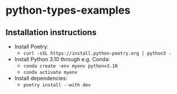 # python-types-examples

## Installation instructions

- Install Poetry:
  - `curl -sSL https://install.python-poetry.org | python3 -`
- Install Python 3.10 through e.g. Conda:
  - `conda create -env myenv python=3.10`
  - `conda activate myenv`
- Install dependencies:
  - `poetry install --with dev`
